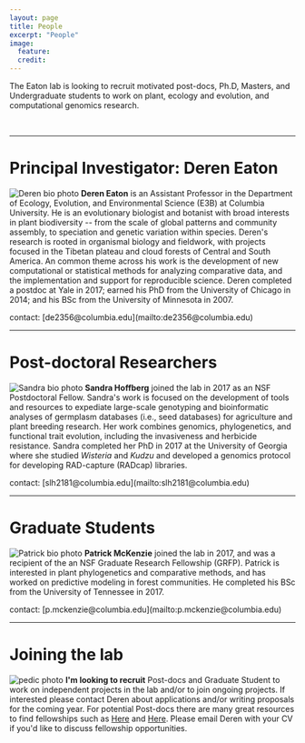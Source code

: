 ```yaml
---
layout: page
title: People
excerpt: "People"
image:
  feature:
  credit:
---
```


The Eaton lab is looking to recruit motivated post-docs, Ph.D,
Masters, and Undergraduate students to work on plant, ecology and evolution,
and computational genomics research. 

<br>
<hr>
<h1 class="entry-subtitle" id="Principle Investigator">Principal Investigator: Deren Eaton</h1>
<p>
<img src="{{ site.url }}/images/Deren-photo4.png"
     class="people-photo" 
     alt="Deren bio photo">
<span style="font-weight:bold">Deren Eaton</span> 
is an Assistant Professor in the Department of Ecology, Evolution, 
and Environmental Science (E3B) at Columbia University. 
He is an evolutionary biologist and botanist with broad interests 
in plant biodiversity -- from the scale of global patterns and community 
assembly, to speciation and genetic variation within species. 
Deren's research is rooted in organismal biology and fieldwork, 
with projects focused in the Tibetan plateau and cloud forests of 
Central and South America. An common theme across his work
is the development of new computational or statistical methods 
for analyzing comparative data, and the implementation and 
support for reproducible science. Deren completed a 
postdoc at Yale in 2017; earned his PhD from the University
of Chicago in 2014; and his BSc from the University of Minnesota in 
2007.
</p>
contact: [de2356@columbia.edu](mailto:de2356@columbia.edu)

<br>
<hr>
<h1 class="entry-subtitle" id="Post-docs">Post-doctoral Researchers</h1>
<p>
<img src="{{ site.url }}/images/Sandra-photo3.png"
     class="people-photo" 
     alt="Sandra bio photo">
<span style="font-weight:bold">Sandra Hoffberg</span>
joined the lab in 2017 as an NSF Postdoctoral Fellow.
Sandra's work is focused on the development of tools and resources to 
expediate large-scale genotyping and bioinformatic analyses of 
germplasm databases (i.e., seed databases) for agriculture and 
plant breeding research. Her work combines genomics, phylogenetics, 
and functional trait evolution, including the invasiveness and 
herbicide resistance. Sandra completed her PhD in 2017 at the 
University of Georgia where she studied <i>Wisteria</i> and 
<i>Kudzu</i> and developed a genomics protocol for 
developing RAD-capture (RADcap) libraries. 
</p>
contact: [slh2181@columbia.edu](mailto:slh2181@columbia.edu)


<br>
<hr>
<h1 class="entry-subtitle" id="Graduate Students">Graduate Students</h1>
<p>
<img src="{{ site.url }}/images/Patrick-photo2.png"
     class="people-photo" 
     alt="Patrick bio photo">
<span style="font-weight:bold">Patrick McKenzie</span> 
joined the lab in 2017, and was a recipient of the 
an NSF Graduate Research Fellowship (GRFP). Patrick is interested in plant 
phylogenetics and comparative methods, and has worked on predictive modeling 
in forest communities. He completed his BSc from the University of Tennessee 
in 2017. 
</p>
contact: [p.mckenzie@columbia.edu](mailto:p.mckenzie@columbia.edu)


<br>
<hr>
<h1 class="entry-subtitle" id="#Joining-the-lab">Joining the lab</h1>
<p>
<img src="{{ site.url }}/images/bio-monbeigiana.jpg"
     class="people-photo" 
     alt="pedic photo">     
<span style="font-weight:bold">I'm looking to recruit</span>      
Post-docs and Graduate Student 
to work on independent projects in the lab and/or to join ongoing 
projects. If interested please contact Deren about applications 
and/or writing proposals for the coming year. For potential 
Post-docs there are many great resources to find fellowships 
such as 
<a href="http://mathbionerd.blogspot.com/2014/04/some-postdoctoral-fellowships-in-biology.html">Here</a> 
and <a href="http://people.ds.cam.ac.uk/dl384/Resources_Postdocs.html">Here</a>.
Please email Deren with your CV if you'd like to discuss
fellowship opportunities.
</p>